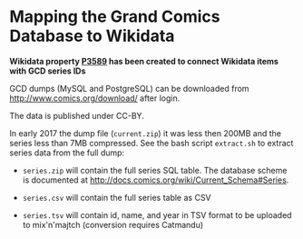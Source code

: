# Mapping the Grand Comics Database to Wikidata

**Wikidata property [P3589](https://www.wikidata.org/wiki/Property:P3589) has been created to connect Wikidata items with GCD series IDs**

GCD dumps (MySQL and PostgreSQL) can be downloaded from
<http://www.comics.org/download/> after login.

The data is published under CC-BY.

In early 2017 the dump file (`current.zip`) it was less then 200MB and the
series less than 7MB compressed. See the bash script `extract.sh` to extract
series data from the full dump:

* `series.zip` will contain the full series SQL table. The database scheme is documented at <http://docs.comics.org/wiki/Current_Schema#Series>.

* `series.csv` will contain the full series table as CSV

* `series.tsv` will contain id, name, and year in TSV format to be uploaded to mix'n'majtch (conversion requires Catmandu)


